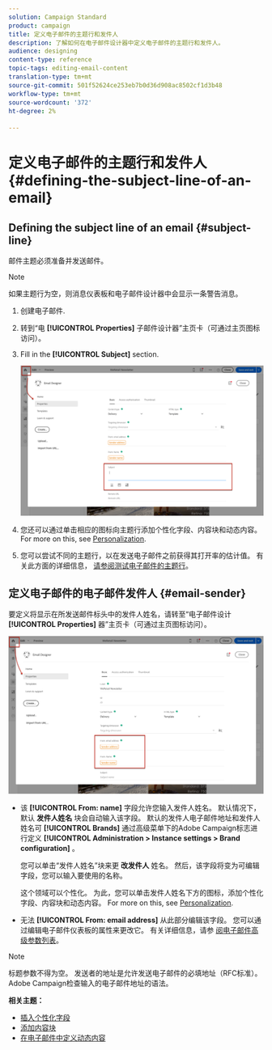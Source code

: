 ```yaml
---
solution: Campaign Standard
product: campaign
title: 定义电子邮件的主题行和发件人
description: 了解如何在电子邮件设计器中定义电子邮件的主题行和发件人。
audience: designing
content-type: reference
topic-tags: editing-email-content
translation-type: tm+mt
source-git-commit: 501f52624ce253eb7b0d36d908ac8502cf1d3b48
workflow-type: tm+mt
source-wordcount: '372'
ht-degree: 2%

---
```



# 定义电子邮件的主题行和发件人{#defining-the-subject-line-of-an-email}

## Defining the subject line of an email {#subject-line}

邮件主题必须准备并发送邮件。

>[!NOTE]
>
>如果主题行为空，则消息仪表板和电子邮件设计器中会显示一条警告消息。

1. 创建电子邮件.
1. 转到“电 **[!UICONTROL Properties]** 子邮件设计器”主页卡（可通过主页图标访问）。
1. Fill in the **[!UICONTROL Subject]** section.

   ![](assets/email_designer_subject.png)

1. 您还可以通过单击相应的图标向主题行添加个性化字段、内容块和动态内容。 For more on this, see [Personalization](../../designing/using/personalization.md).
1. 您可以尝试不同的主题行，以在发送电子邮件之前获得其打开率的估计值。 有关此方面的详细信息， [请参阅测试电子邮件的主题行](../../sending/using/testing-subject-line-email.md)。

## 定义电子邮件的电子邮件发件人 {#email-sender}

要定义将显示在所发送邮件标头中的发件人姓名，请转至“电子邮件设计 **[!UICONTROL Properties]** 器”主页卡（可通过主页图标访问）。

![](assets/delivery_content_edition16.png)

* 该 **[!UICONTROL From: name]** 字段允许您输入发件人姓名。 默认情况下，默认 **发件人姓名** 块会自动输入该字段。 默认的发件人电子邮件地址和发件人姓名可 **[!UICONTROL Brands]** 通过高级菜单下的Adobe Campaign标志进行定义 **[!UICONTROL Administration > Instance settings > Brand configuration]** 。

   您可以单击“发件人姓名”块来更 **改发件人** 姓名。 然后，该字段将变为可编辑字段，您可以输入要使用的名称。

   这个领域可以个性化。 为此，您可以单击发件人姓名下方的图标，添加个性化字段、内容块和动态内容。 For more on this, see [Personalization](../../designing/using/personalization.md).

* 无法 **[!UICONTROL From: email address]** 从此部分编辑该字段。 您可以通过编辑电子邮件仪表板的属性来更改它。 有关详细信息，请参 [阅电子邮件高级参数列表](../../administration/using/configuring-email-channel.md#advanced-parameters)。

>[!NOTE]
>
>标题参数不得为空。 发送者的地址是允许发送电子邮件的必填地址（RFC标准）。 Adobe Campaign检查输入的电子邮件地址的语法。

**相关主题：**

* [插入个性化字段](../../designing/using/personalization.md#inserting-a-personalization-field)
* [添加内容块](../../designing/using/personalization.md#adding-a-content-block)
* [在电子邮件中定义动态内容](../../designing/using/personalization.md#defining-dynamic-content-in-an-email)
